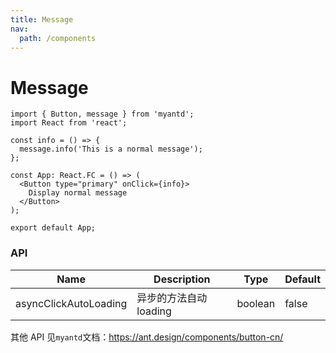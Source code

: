 ```yaml
---
title: Message
nav:
  path: /components
---
```


# Message

```tsx
import { Button, message } from 'myantd';
import React from 'react';

const info = () => {
  message.info('This is a normal message');
};

const App: React.FC = () => (
  <Button type="primary" onClick={info}>
    Display normal message
  </Button>
);

export default App;
```

### API

| Name                  | Description            | Type    | Default |
| --------------------- | ---------------------- | ------- | ------- |
| asyncClickAutoLoading | 异步的方法自动 loading | boolean | false   |

其他 API 见`myantd`文档：https://ant.design/components/button-cn/
